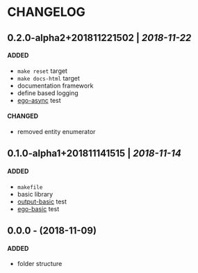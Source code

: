 # CHANGELOG

## 0.2.0-alpha2+201811221502 | _2018-11-22_
#### ADDED
- `make reset` target
- `make docs-html` target
- documentation framework
- define based logging
- [ego-async](README.md#ego-async) test

#### CHANGED
- removed entity enumerator

## 0.1.0-alpha1+201811141515 | _2018-11-14_
#### ADDED
- `makefile`
- basic library
- [output-basic](README.md#output-basic) test
- [ego-basic](README.md#ego-basic) test

## 0.0.0 - (2018-11-09)
#### ADDED
- folder structure
